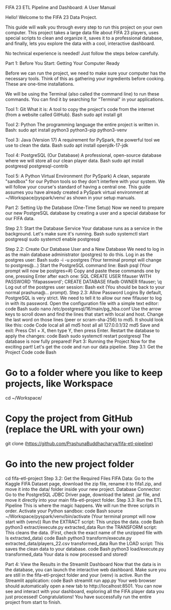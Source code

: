 FIFA 23 ETL Pipeline and Dashboard: A User Manual

Hello! Welcome to the FIFA 23 Data Project.

This guide will walk you through every step to run this project on your own computer. This project takes a large data file about FIFA 23 players, uses special scripts to clean and organize it, saves it to a professional database, and finally, lets you explore the data with a cool, interactive dashboard.

No technical experience is needed! Just follow the steps below carefully.

Part 1: Before You Start: Getting Your Computer Ready

Before we can run the project, we need to make sure your computer has the necessary tools. Think of this as gathering your ingredients before cooking. These are one-time installations.

We will be using the Terminal (also called the command line) to run these commands. You can find it by searching for "Terminal" in your applications.

Tool 1: Git
What it is: A tool to copy the project's code from the internet (from a website called GitHub).
Bash
sudo apt install git


Tool 2: Python
The programming language the entire project is written in.
Bash:
sudo apt install python3 python3-pip python3-venv


Tool 3: Java (Version 17)
 A requirement for PySpark, the powerful tool we use to clean the data.
Bash
sudo apt install openjdk-17-jdk

Tool 4: PostgreSQL (Our Database)
 A professional, open-source database where we will store all our clean player data.
Bash
sudo apt install postgresql postgresql-contrib

Tool 5: A Python Virtual Environment (for PySpark)
A clean, separate "sandbox" for our Python tools so they don't interfere with your system. We will follow your course's standard of having a central one.
This guide assumes you have already created a PySpark virtual environment at ~/Workspace/pyspark/venv/ as shown in your setup manuals.

Part 2: Setting Up the Database (One-Time Setup)
Now we need to prepare our new PostgreSQL database by creating a user and a special database for our FIFA data.

Step 2.1: Start the Database Service
Your database runs as a service in the background. Let's make sure it's running.
Bash
sudo systemctl start postgresql
sudo systemctl enable postgresql

Step 2.2: Create Our Database User and a New Database
We need to log in as the main database administrator (postgres) to do this.
Log in as the postgres user:
Bash
sudo -i -u postgres
(Your terminal prompt will change to postgres@...)
Start the PostgreSQL command line:
Bash
psql
(Your prompt will now be postgres=#)
Copy and paste these commands one by one, pressing Enter after each one:
SQL
CREATE USER fifauser WITH PASSWORD 'fifapassword';
CREATE DATABASE fifadb OWNER fifauser;
\q
Log out of the postgres user session:
Bash
exit
(You should be back to your normal prashuna@... prompt).
Step 2.3: Allow Password Logins
By default, PostgreSQL is very strict. We need to tell it to allow our new fifauser to log in with its password.
Open the configuration file with a simple text editor:
code
Bash
sudo nano /etc/postgresql/16/main/pg_hba.conf
Use the arrow keys to scroll down and find the lines that start with local and host.
Change the last word on those lines (peer or scram-sha-256) to md5. It should look like this:
code
Code
local   all             all                                     md5
host    all             all             127.0.0.1/32            md5
Save and exit: Press Ctrl + X, then type Y, then press Enter.
Restart the database to apply the changes:
code
Bash
sudo systemctl restart postgresql
The database is now fully prepared!
Part 3: Running the Project
Now for the exciting part! Let's get the code and run our data pipeline.
Step 3.1: Get the Project Code
code
Bash
# Go to a folder where you like to keep projects, like Workspace
cd ~/Workspace/

# Copy the project from GitHub (replace the URL with your own)
git clone (https://github.com/PrashunaBuddhacharya/fifa-etl-pipeline)

# Go into the new project folder
cd fifa-etl-project
Step 3.2: Get the Required Files
FIFA Data: Go to the Kaggle FIFA Dataset page, download the zip file, rename it to fifa1.zip, and move it into the data/ folder inside your new project.
Database Connector: Go to the PostgreSQL JDBC Driver page, download the latest .jar file, and move it directly into your main fifa-etl-project folder.
Step 3.3: Run the ETL Pipeline
This is where the magic happens. We will run the three scripts in order.
Activate your Python sandbox:
code
Bash
source ~/Workspace/pyspark/venv/bin/activate
(Your terminal prompt will now start with (venv))
Run the EXTRACT script: This unzips the data.
code
Bash
python3 extract/execute.py extracted_data
Run the TRANSFORM script: This cleans the data.
(First, check the exact name of the unzipped file with ls extracted_data)
code
Bash
python3 transform/execute.py extracted_data/players_22.csv transformed_data
Run the LOAD script: This saves the clean data to your database.
code
Bash
python3 load/execute.py transformed_data
Your data is now processed and stored!

Part 4: View the Results in the Streamlit Dashboard
Now that the data is in the database, you can launch the interactive web dashboard.
Make sure you are still in the fifa-etl-project folder and your (venv) is active.
Run the Streamlit application:
code
Bash
streamlit run app.py
Your web browser should automatically open a new tab to http://localhost:8501.
You can now see and interact with your dashboard, exploring all the FIFA player data you just processed!
Congratulations! You have successfully run the entire project from start to finish.
